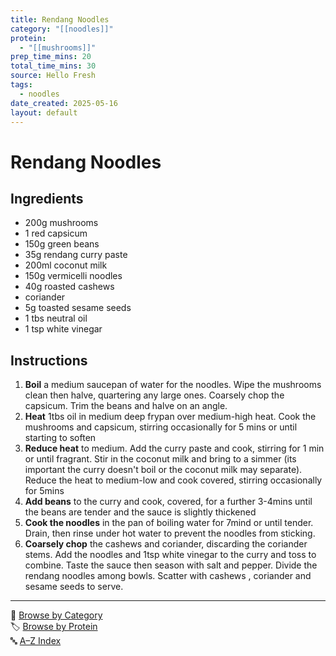 ```yaml
---
title: Rendang Noodles
category: "[[noodles]]"
protein:
  - "[[mushrooms]]"
prep_time_mins: 20
total_time_mins: 30
source: Hello Fresh
tags:
  - noodles
date_created: 2025-05-16
layout: default
---
```


# Rendang Noodles

## Ingredients

- 200g mushrooms
- 1 red capsicum
- 150g green beans
- 35g rendang curry paste
- 200ml coconut milk
- 150g vermicelli noodles
- 40g roasted cashews
- coriander
- 5g toasted sesame seeds
- 1 tbs neutral oil
- 1 tsp white vinegar

## Instructions

1. **Boil** a medium saucepan of water for the noodles. Wipe the mushrooms clean then halve, quartering any large ones. Coarsely chop the capsicum. Trim the beans and halve on an angle.
2. **Heat** 1tbs oil in medium deep frypan over medium-high heat. Cook the mushrooms and capsicum, stirring occasionally for 5 mins or until starting to soften
3. **Reduce heat** to medium. Add the curry paste and cook, stirring for 1 min or until fragrant. Stir in the coconut milk and bring to a simmer (its important the curry doesn't boil or the coconut milk may separate). Reduce the heat to medium-low and cook covered, stirring occasionally for 5mins
4. **Add beans** to the curry and cook, covered, for a further 3-4mins until the beans are tender and the sauce is slightly thickened
5. **Cook the noodles** in the pan of boiling water for 7mind or until tender. Drain, then rinse under hot water to prevent the noodles from sticking.
6. **Coarsely chop** the cashews and coriander, discarding the coriander stems. Add the noodles and 1tsp white vinegar to the curry and toss to combine. Taste the sauce then season with salt and pepper. Divide the rendang noodles among bowls. Scatter with cashews , coriander and sesame seeds to serve.


---

📁 [Browse by Category](../indexes/categories.md)  
🏷️ [Browse by Protein](../indexes/protein.md)  
🔤 [A–Z Index](../indexes/alphabet.md)
